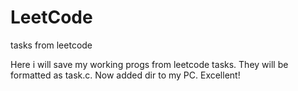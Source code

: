 # LeetCode
tasks from leetcode

Here i will save my working progs from leetcode tasks. They will be formatted as task.c.
Now added dir to my PC. Excellent!

